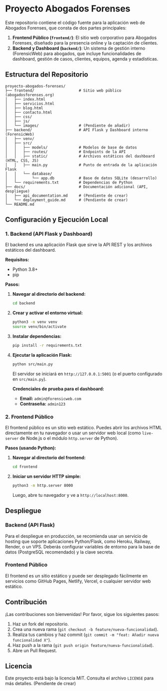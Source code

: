 # Proyecto Abogados Forenses

Este repositorio contiene el código fuente para la aplicación web de Abogados Forenses, que consta de dos partes principales:

1.  **Frontend Público (`frontend/`)**: El sitio web corporativo para Abogados Forenses, diseñado para la presencia online y la captación de clientes.
2.  **Backend y Dashboard (`backend/`)**: Un sistema de gestión interno (ForensicWeb) para abogados, que incluye funcionalidades de dashboard, gestión de casos, clientes, equipos, agenda y estadísticas.

## Estructura del Repositorio

```
proyecto-abogados-forenses/
├── frontend/                    # Sitio web público (abogadosforenses.org)
│   ├── index.html
│   ├── servicios.html
│   ├── blog.html
│   ├── contacto.html
│   ├── css/
│   ├── js/
│   └── images/                  # (Pendiente de añadir)
├── backend/                     # API Flask y Dashboard interno (ForensicWeb)
│   ├── venv/
│   ├── src/
│   │   ├── models/              # Modelos de base de datos
│   │   ├── routes/              # Endpoints de la API
│   │   ├── static/              # Archivos estáticos del dashboard (HTML, CSS, JS)
│   │   ├── main.py              # Punto de entrada de la aplicación Flask
│   │   └── database/
│   │       └── app.db           # Base de datos SQLite (desarrollo)
│   └── requirements.txt         # Dependencias de Python
├── docs/                        # Documentación adicional (API, despliegue)
│   ├── api_documentation.md     # (Pendiente de crear)
│   └── deployment_guide.md      # (Pendiente de crear)
└── README.md
```

## Configuración y Ejecución Local

### 1. Backend (API Flask y Dashboard)

El backend es una aplicación Flask que sirve la API REST y los archivos estáticos del dashboard.

**Requisitos:**
- Python 3.8+
- pip

**Pasos:**

1.  **Navegar al directorio del backend:**
    ```bash
    cd backend
    ```

2.  **Crear y activar el entorno virtual:**
    ```bash
    python3 -m venv venv
    source venv/bin/activate
    ```

3.  **Instalar dependencias:**
    ```bash
    pip install -r requirements.txt
    ```

4.  **Ejecutar la aplicación Flask:**
    ```bash
    python src/main.py
    ```
    El servidor se iniciará en `http://127.0.0.1:5001` (o el puerto configurado en `src/main.py`).

    **Credenciales de prueba para el dashboard:**
    - **Email:** `admin@forensicweb.com`
    - **Contraseña:** `admin123`

### 2. Frontend Público

El frontend público es un sitio web estático. Puedes abrir los archivos HTML directamente en tu navegador o usar un servidor web local (como `live-server` de Node.js o el módulo `http.server` de Python).

**Pasos (usando Python):**

1.  **Navegar al directorio del frontend:**
    ```bash
    cd frontend
    ```

2.  **Iniciar un servidor HTTP simple:**
    ```bash
    python3 -m http.server 8000
    ```
    Luego, abre tu navegador y ve a `http://localhost:8000`.

## Despliegue

### Backend (API Flask)

Para el despliegue en producción, se recomienda usar un servicio de hosting que soporte aplicaciones Python/Flask, como Heroku, Railway, Render, o un VPS. Deberás configurar variables de entorno para la base de datos (PostgreSQL recomendado) y la clave secreta.

### Frontend Público

El frontend es un sitio estático y puede ser desplegado fácilmente en servicios como GitHub Pages, Netlify, Vercel, o cualquier servidor web estático.

## Contribución

¡Las contribuciones son bienvenidas! Por favor, sigue los siguientes pasos:

1.  Haz un fork del repositorio.
2.  Crea una nueva rama (`git checkout -b feature/nueva-funcionalidad`).
3.  Realiza tus cambios y haz commit (`git commit -m "feat: Añadir nueva funcionalidad X"`).
4.  Haz push a la rama (`git push origin feature/nueva-funcionalidad`).
5.  Abre un Pull Request.

## Licencia

Este proyecto está bajo la licencia MIT. Consulta el archivo `LICENSE` para más detalles. (Pendiente de crear)


